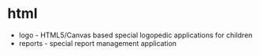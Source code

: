 html
====

* logo - HTML5/Canvas based special logopedic applications for children
* reports - special report management application
